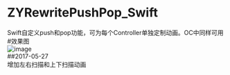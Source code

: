 # ZYRewritePushPop_Swift
Swift自定义push和pop功能，可为每个Controller单独定制动画。OC中同样可用
 <br>
#效果图 <br>
![image](https://github.com/zhangxianhongx/ZYRewritePushPop_Swift/blob/master/01.gif) <br>
##2017-05-27 <br>
增加左右扫描和上下扫描动画


